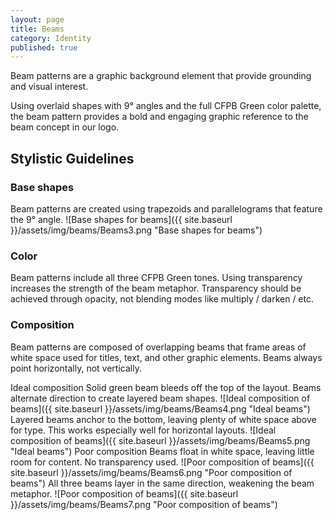 ```yaml
---
layout: page
title: Beams
category: Identity
published: true
---
```


Beam patterns are a
graphic background
element that provide
grounding and visual
interest.

Using overlaid shapes with 9&deg; angles
and the full CFPB Green color palette,
the beam pattern provides a bold and
engaging graphic reference to the beam
concept in our logo.

## Stylistic Guidelines
### Base shapes

<span class="content-25">
Beam patterns are created using
trapezoids and parallelograms that
feature the 9&deg; angle.
</span>
<span class="content-75">
![Base shapes for beams]({{ site.baseurl }}/assets/img/beams/Beams3.png "Base shapes for beams")
</span>

### Color
Beam patterns include all three CFPB
Green tones. Using transparency
increases the strength of the beam
metaphor. Transparency should be
achieved through opacity, not blending
modes like multiply / darken / etc.  

### Composition
Beam patterns are composed of
overlapping beams that frame areas
of white space used for titles, text, and
other graphic elements. Beams always
point horizontally, not vertically.

<span class="content-25">
Ideal composition  
Solid green beam
bleeds off the top
of the layout. Beams
alternate direction
to create layered
beam shapes.
</span>
<span class="content-75">
![Ideal composition of beams]({{ site.baseurl }}/assets/img/beams/Beams4.png "Ideal beams")
</span>

<span class="content-25">
Layered beams
anchor to the bottom,
leaving plenty of
white space above
for type. This works
especially well for
horizontal layouts.
</span>
<span class="content-75">
![Ideal composition of beams]({{ site.baseurl }}/assets/img/beams/Beams5.png "Ideal beams")
</span>

<span class="content-25">
Poor composition  
Beams float in white
space, leaving little
room for content. No
transparency used.
</span>
<span class="content-75">
![Poor composition of beams]({{ site.baseurl }}/assets/img/beams/Beams6.png "Poor composition of beams")
</span>

<span class="content-25">
All three beams
layer in the same
direction, weakening
the beam metaphor.
</span>
<span class="content-75">
![Poor composition of beams]({{ site.baseurl }}/assets/img/beams/Beams7.png "Poor composition of beams")
</span>